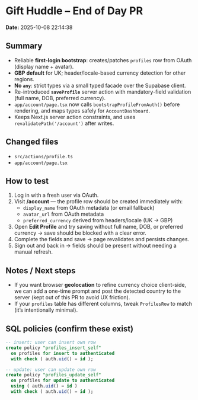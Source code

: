 # Gift Huddle – End of Day PR

**Date:** 2025-10-08 22:14:38

## Summary

- Reliable **first-login bootstrap**: creates/patches `profiles` row from OAuth (display name + avatar).
- **GBP default** for UK; header/locale-based currency detection for other regions.
- **No `any`**: strict types via a small typed facade over the Supabase client.
- Re-introduced **`saveProfile`** server action with mandatory-field validation (full name, DOB, preferred currency).
- `app/account/page.tsx` now calls `bootstrapProfileFromAuth()` before rendering, and maps types safely for `AccountDashboard`.
- Keeps Next.js server action constraints, and uses `revalidatePath('/account')` after writes.

## Changed files

- `src/actions/profile.ts`
- `app/account/page.tsx`

## How to test

1. Log in with a fresh user via OAuth.
2. Visit **/account** — the profile row should be created immediately with:
   - `display_name` from OAuth metadata (or email fallback)
   - `avatar_url` from OAuth metadata
   - `preferred_currency` derived from headers/locale (UK → GBP)
3. Open **Edit Profile** and try saving without full name, DOB, or preferred currency → save should be blocked with a clear error.
4. Complete the fields and save → page revalidates and persists changes.
5. Sign out and back in → fields should be present without needing a manual refresh.

## Notes / Next steps

- If you want browser **geolocation** to refine currency choice client-side, we can add a one-time prompt and post the detected country to the server (kept out of this PR to avoid UX friction).
- If your `profiles` table has different columns, tweak `ProfilesRow` to match (it’s intentionally minimal).

## SQL policies (confirm these exist)

```sql
-- insert: user can insert own row
create policy "profiles_insert_self"
  on profiles for insert to authenticated
  with check ( auth.uid() = id );

-- update: user can update own row
create policy "profiles_update_self"
  on profiles for update to authenticated
  using ( auth.uid() = id )
  with check ( auth.uid() = id );
```
